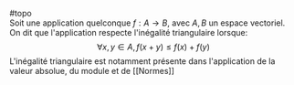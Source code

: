 #topo  
Soit une application quelconque $f : A \to B$, avec $A, B$ un espace vectoriel. On dit que l'application respecte l'inégalité triangulaire lorsque:
$$\forall x,y \in A, f(x + y) \leq f(x) + f(y) $$
L'inégalité triangulaire est notamment présente dans l'application de la valeur absolue, du module et de [[Normes]]
